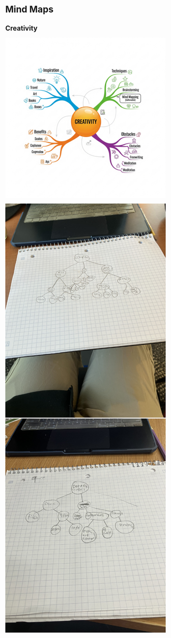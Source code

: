 # Mind Maps

## Creativity

![0808-mind_map_example.jpg](0808-mind_map_example.jpg)

![09-06-Mind_Map_One_example.jpg](IMG_7574.jpg)
![09-08-Mind_Map_Two_example.jpg](9-08_mindmap.jpg)

